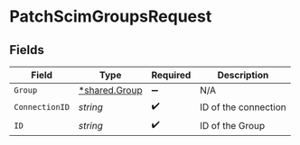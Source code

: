 # PatchScimGroupsRequest


## Fields

| Field                                                | Type                                                 | Required                                             | Description                                          |
| ---------------------------------------------------- | ---------------------------------------------------- | ---------------------------------------------------- | ---------------------------------------------------- |
| `Group`                                              | [*shared.Group](../../../pkg/models/shared/group.md) | :heavy_minus_sign:                                   | N/A                                                  |
| `ConnectionID`                                       | *string*                                             | :heavy_check_mark:                                   | ID of the connection                                 |
| `ID`                                                 | *string*                                             | :heavy_check_mark:                                   | ID of the Group                                      |